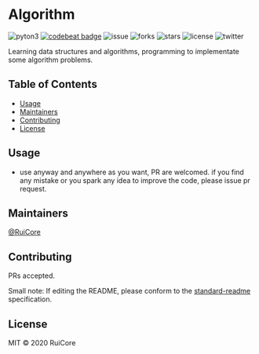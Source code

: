 # Algorithm

![pyton3](https://img.shields.io/badge/language-python3-blue.svg) [![codebeat badge](https://codebeat.co/badges/71c7fdd2-93c2-47cc-9bda-5c2e130a5fe9)](https://codebeat.co/projects/github-com-ruicore-algorithm-master) ![issue](https://img.shields.io/github/issues/ruicore/algorithm) ![forks](https://img.shields.io/github/forks/ruicore/algorithm) ![stars](https://img.shields.io/github/stars/ruicore/algorithm) ![license](https://img.shields.io/github/license/ruicore/algorithm) ![twitter](https://img.shields.io/twitter/url?url=https%3A%2F%2Fgithub.com%2Fruicore%2Falgorithm
)

Learning data structures and algorithms, programming to  implementate some algorithm problems.


## Table of Contents

- [Usage](#usage)
- [Maintainers](#maintainers)
- [Contributing](#contributing)
- [License](#license)


## Usage

* use anyway and anywhere as you want, PR are welcomed. if you find any mistake or you spark any idea to improve the code, please issue pr request.

## Maintainers

[@RuiCore](https://github.com/RuiCore)

## Contributing

PRs accepted.

Small note: If editing the README, please conform to the [standard-readme](https://github.com/RichardLitt/standard-readme) specification.

## License

MIT © 2020 RuiCore
